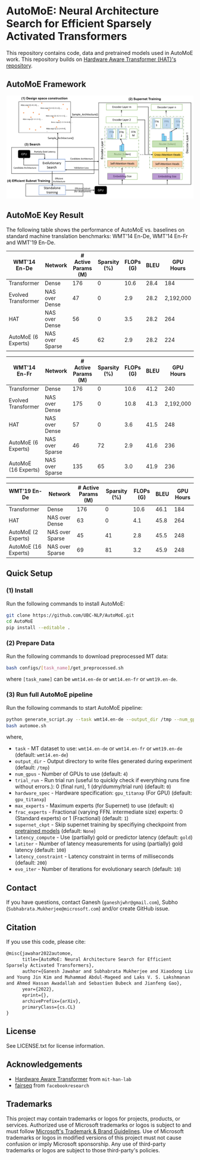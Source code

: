 # AutoMoE: Neural Architecture Search for Efficient Sparsely Activated Transformers

This repository contains code, data and pretrained models used in AutoMoE work. This repository builds on [Hardware Aware Transformer (HAT)'s repository](https://github.com/mit-han-lab/hardware-aware-transformers).

## AutoMoE Framework
![AutoMoE Framework](images/framework.png)

## AutoMoE Key Result

The following table shows the performance of AutoMoE vs. baselines on standard machine translation benchmarks: WMT'14 En-De, WMT'14 En-Fr and WMT'19 En-De.

| WMT’14 En-De         | Network | \# Active Params (M) | Sparsity (%) | FLOPs (G) | BLEU  | GPU Hours  |
|----------------|--------|---------|------|------|------|------|
| Transformer | Dense | 176 | 0 | 10.6 | 28.4 |  184 |
| Evolved Transformer | NAS over Dense | 47 | 0 | 2.9 | 28.2 | 2,192,000 |
| HAT | NAS over Dense | 56 | 0 | 3.5 | 28.2 | 264 |
| AutoMoE (6 Experts) | NAS over Sparse | 45 | 62 | 2.9 | 28.2 | 224 | 

| WMT’14 En-Fr         | Network | \# Active Params (M) | Sparsity (%) | FLOPs (G) | BLEU  | GPU Hours  |
|----------------|--------|---------|------|------|------|------|
| Transformer |  Dense | 176 | 0 | 10.6 | 41.2 | 240 |
| Evolved Transformer | NAS over Dense | 175 | 0 | 10.8 | 41.3 | 2,192,000  |
| HAT | NAS over Dense | 57 | 0 | 3.6 | 41.5 | 248 |
| AutoMoE (6 Experts) | NAS over Sparse | 46 | 72 | 2.9 | 41.6 | 236  |
| AutoMoE (16 Experts) | NAS over Sparse | 135 | 65 | 3.0 | 41.9 | 236 | 

| WMT’19 En-De        | Network | \# Active Params (M) | Sparsity (%) | FLOPs (G) | BLEU  | GPU Hours  |
|----------------|--------|---------|------|------|------|------|
| Transformer |  Dense | 176 | 0 | 10.6 | 46.1 | 184 |
| HAT | NAS over Dense | 63 | 0 | 4.1 | 45.8 | 264 |
| AutoMoE (2 Experts) | NAS over Sparse | 45 | 41 | 2.8 | 45.5 | 248  |
| AutoMoE (16 Experts) | NAS over Sparse | 69 | 81 | 3.2 | 45.9 | 248 | 


## Quick Setup

### (1) Install
Run the following commands to install AutoMoE:
```bash
git clone https://github.com/UBC-NLP/AutoMoE.git
cd AutoMoE
pip install --editable .
```

### (2) Prepare Data
Run the following commands to download preprocessed MT data:
```bash
bash configs/[task_name]/get_preprocessed.sh
```
where `[task_name]` can be `wmt14.en-de` or `wmt14.en-fr` or `wmt19.en-de`.

### (3) Run full AutoMoE pipeline
Run the following commands to start AutoMoE pipeline:
```bash
python generate_script.py --task wmt14.en-de --output_dir /tmp --num_gpus 4 --trial_run 0 --hardware_spec gpu_titanxp --max_experts 6 --frac_experts 1 > automoe.sh
bash automoe.sh
```
where,
* `task` - MT dataset to use: `wmt14.en-de` or `wmt14.en-fr` or `wmt19.en-de` (default: `wmt14.en-de`)
* `output_dir` - Output directory to write files generated during experiment (default: `/tmp`)
* `num_gpus` - Number of GPUs to use (default: `4`)
* `trial_run` - Run trial run (useful to quickly check if everything runs fine without errors.): 0 (final run), 1 (dry/dummy/trial run) (default: `0`)
* `hardware_spec` - Hardware specification: `gpu_titanxp` (For GPU) (default: `gpu_titanxp`)
* `max_experts` - Maximum experts (for Supernet) to use (default: `6`)
* `frac_experts` - Fractional (varying FFN. intermediate size) experts: 0 (Standard experts) or 1 (Fractional) (default: `1`)
* `supernet_ckpt` - Skip supernet training by specifiying checkpoint from [pretrained models](https://1drv.ms/u/s!AlflMXNPVy-wgb9w-aq0XZypZjqX3w?e=VmaK4n) (default: `None`)
* `latency_compute` - Use (partially) gold or predictor latency (default: `gold`)
* `latiter` - Number of latency measurements for using (partially) gold latency (default: `100`)
* `latency_constraint` - Latency constraint in terms of milliseconds (default: `200`)
* `evo_iter` - Number of iterations for evolutionary search (default: `10`)

## Contact
If you have questions, contact Ganesh (`ganeshjwhr@gmail.com`), Subho (`Subhabrata.Mukherjee@microsoft.com`) and/or create GitHub issue.

## Citation
If you use this code, please cite:
```
@misc{jawahar2022automoe,
      title={AutoMoE: Neural Architecture Search for Efficient Sparsely Activated Transformers}, 
      author={Ganesh Jawahar and Subhabrata Mukherjee and Xiaodong Liu and Young Jin Kim and Muhammad Abdul-Mageed and Laks V. S. Lakshmanan and Ahmed Hassan Awadallah and Sebastien Bubeck and Jianfeng Gao},
      year={2022},
      eprint={},
      archivePrefix={arXiv},
      primaryClass={cs.CL}
}
```

## License
See LICENSE.txt for license information.

## Acknowledgements
* [Hardware Aware Transformer](https://github.com/mit-han-lab/hardware-aware-transformers) from `mit-han-lab`
* [fairseq](https://github.com/facebookresearch/fairseq) from `facebookresearch`

## Trademarks

This project may contain trademarks or logos for projects, products, or services. Authorized use of Microsoft 
trademarks or logos is subject to and must follow 
[Microsoft's Trademark & Brand Guidelines](https://www.microsoft.com/en-us/legal/intellectualproperty/trademarks/usage/general).
Use of Microsoft trademarks or logos in modified versions of this project must not cause confusion or imply Microsoft sponsorship.
Any use of third-party trademarks or logos are subject to those third-party's policies.
